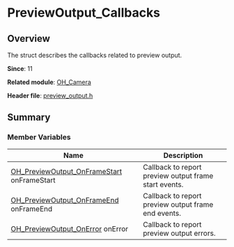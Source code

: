 # PreviewOutput_Callbacks
<!--Kit: Camera Kit-->
<!--Subsystem: Multimedia-->
<!--Owner: @qano-->
<!--Designer: @leo_ysl-->
<!--Tester: @xchaosioda-->
<!--Adviser: @zengyawen-->

## Overview

The struct describes the callbacks related to preview output.

**Since**: 11

**Related module**: [OH_Camera](capi-oh-camera.md)

**Header file**: [preview_output.h](capi-preview-output-h.md)

## Summary

### Member Variables

| Name| Description|
| -- | -- |
| [OH_PreviewOutput_OnFrameStart](capi-preview-output-h.md#oh_previewoutput_onframestart) onFrameStart | Callback to report preview output frame start events.|
| [OH_PreviewOutput_OnFrameEnd](capi-preview-output-h.md#oh_previewoutput_onframeend) onFrameEnd | Callback to report preview output frame end events.|
| [OH_PreviewOutput_OnError](capi-preview-output-h.md#oh_previewoutput_onerror) onError | Callback to report preview output errors.|
